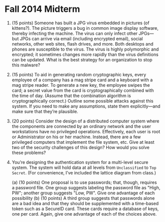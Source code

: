 # Fall 2014 Midterm

1. (15 points) Someone has built a JPG virus embedded in pictures (of kittens?). The picture triggers
a bug in common image display software, thereby infecting the machine. The virus can only infect
other JPGs—but JPGs can arrive via email (including encrypted email), social networks, other web
sites, flash drives, and more. Both desktops and phones are susceptible to the virus. The virus is
highly polymorphic and encrypted; it sometimes changes more rapidly than the virus definitions can be
updated.
What is the best strategy for an organization to stop this malware?

2. (15 points) To aid in generating random cryptographic keys, every employee of a company has a mag stripe card and a keyboard with a mag stripe reader. To generate a new key, the employee swipes the card; a secret value from the card is cryptographically combined with the time of day. (Assume that the combination algorithm is cryptographically correct.) Outline some possible attacks against this system. If you need to make any assumptions, state them explicitly—and make sure that they’re plausible.

3. (20 points) Consider the design of a distributed computer system where the components are connected by an ordinary network and the user workstations have no privileged operations. Effectively, each user is root or Administrator on his or her machine. Instead, there are a few privileged computers that implement the file system, etc. Give at least two of the security challenges of this design? How would
you solve these problems?

4. You’re designing the authentication system for a multi-level secure system. The system will hold data at all levels from `Unclassified` to `Top Secret`. (For convenience, I’ve included the lattice diagram
from class.)

    (a) (10 points) One proposal is to use passwords; that, though, requires a password file. One group suggests labeling the password file as "High, PW"; another group suggests "Low, PW". Give one advantage of each possibility
    (b) (10 points) A third group suggests that passwords alone are a bad idea and that they should be supplemented with a time-based token such as a SecureID card. These cards require a database of keys, one per card. Again, give one advantage of each of the choices above.

